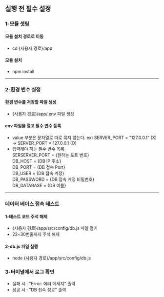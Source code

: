 ## 실행 전 필수 설정

### 1-모듈 셋팅

#### 모듈 설치 경로로 이동

- cd {사용자 경로}/app

#### 모듈 설치

- npm install

---

### 2-환경 변수 설정

#### 환경 변수를 저장할 파일 생성

- {사용자 경로}/app/.env 파일 생성

#### env 파일을 열고 필수 변수 등록

- value 부분은 문자열로 따로 묶지 않는다. ex) SERVER_PORT = "127.0.0.1" (X) -> SERVER_PORT = 127.0.0.1 (O)
- 입력해야 하는 필수 변수 목록  
  SERSERVER_PORT = {원하는 포트 번호}  
  DB_HOST = {DB IP 주소}  
  DB_PORT = {DB 접속 Port}  
  DB_USER = {DB 접속 계정}  
  DB_PASSWORD = {DB 접속 계정 비밀번호}  
  DB_DATABASE = {DB 이름}

---

### 데이터 베이스 접속 테스트

#### 1-테스트 코드 주석 해제

- {사용자 경로}/app/src/config/db.js 파일 열기
- 22~30번줄까지 주석 해제

#### 2-db.js 파일 실행

- node {사용자 경로}/app/src/config/db.js

### 3-터미널에서 로그 확인

- 실패 시 : "Error: 에러 메세지" 출력
- 성공 시 : "DB 접속 성공" 출력
